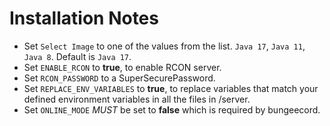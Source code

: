 # Installation Notes

- Set `Select Image` to one of the values from the list. `Java 17`, `Java 11`, `Java 8`. Default is `Java 17`.
- Set `ENABLE_RCON` to **true**, to enable RCON server.
- Set `RCON_PASSWORD` to a SuperSecurePassword.
- Set `REPLACE_ENV_VARIABLES` to **true**, to replace variables that match your defined environment variables in all the files in /server.
- Set `ONLINE_MODE` _MUST_ be set to **false** which is required by bungeecord.
